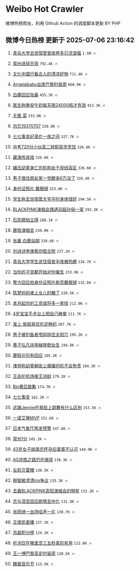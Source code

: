 # Weibo Hot Crawler 



微博热榜爬虫，利用 Github Action 的调度脚本更新 BY PHP 


## 微博今日热榜 更新于 2025-07-06 23:16:42 
1. [青岛大学去世宿管曾收养多只流浪猫](https://s.weibo.com/weibo?q=%23%E9%9D%92%E5%B2%9B%E5%A4%A7%E5%AD%A6%E5%8E%BB%E4%B8%96%E5%AE%BF%E7%AE%A1%E6%9B%BE%E6%94%B6%E5%85%BB%E5%A4%9A%E5%8F%AA%E6%B5%81%E6%B5%AA%E7%8C%AB%23&t=31&band_rank=1&Refer=top) `1.5M 🔥` 

1. [常州进球无效](https://s.weibo.com/weibo?q=%23%E5%B8%B8%E5%B7%9E%E8%BF%9B%E7%90%83%E6%97%A0%E6%95%88%23&t=31&band_rank=2&Refer=top) `792.4K 🔥` 

1. [文化中国行看古人的清凉好物](https://s.weibo.com/weibo?q=%23%E6%96%87%E5%8C%96%E4%B8%AD%E5%9B%BD%E8%A1%8C%E7%9C%8B%E5%8F%A4%E4%BA%BA%E7%9A%84%E6%B8%85%E5%87%89%E5%A5%BD%E7%89%A9%23&t=31&band_rank=3&Refer=top) `711.4K 🔥` 

1. [Angelababy出席巴黎时装周](https://s.weibo.com/weibo?q=%23Angelababy%E5%87%BA%E5%B8%AD%E5%B7%B4%E9%BB%8E%E6%97%B6%E8%A3%85%E5%91%A8%23&t=31&band_rank=4&Refer=top) `660.9K 🔥` 

1. [白鹿回应张鑫](https://s.weibo.com/weibo?q=%23%E7%99%BD%E9%B9%BF%E5%9B%9E%E5%BA%94%E5%BC%A0%E9%91%AB%23&t=31&band_rank=5&Refer=top) `455.3K 🔥` 

1. [医生称晚安牛奶每天喝24000瓶才有效](https://s.weibo.com/weibo?q=%23%E5%8C%BB%E7%94%9F%E7%A7%B0%E6%99%9A%E5%AE%89%E7%89%9B%E5%A5%B6%E6%AF%8F%E5%A4%A9%E5%96%9D24000%E7%93%B6%E6%89%8D%E6%9C%89%E6%95%88%23&t=31&band_rank=6&Refer=top) `453.3K 🔥` 

1. [无畏 菜](https://s.weibo.com/weibo?q=%E6%97%A0%E7%95%8F%20%E8%8F%9C&t=31&band_rank=7&Refer=top) `333.0K 🔥` 

1. [勿忘19370707](https://s.weibo.com/weibo?q=%23%E5%8B%BF%E5%BF%9819370707%23&t=31&band_rank=8&Refer=top) `328.8K 🔥` 

1. [七七事变纪录片一夜之间](https://s.weibo.com/weibo?q=%23%E4%B8%83%E4%B8%83%E4%BA%8B%E5%8F%98%E7%BA%AA%E5%BD%95%E7%89%87%E4%B8%80%E5%A4%9C%E4%B9%8B%E9%97%B4%23&t=31&band_rank=9&Refer=top) `327.7K 🔥` 

1. [中考720分小伙高二转职高学烹饪](https://s.weibo.com/weibo?q=%23%E4%B8%AD%E8%80%83720%E5%88%86%E5%B0%8F%E4%BC%99%E9%AB%98%E4%BA%8C%E8%BD%AC%E8%81%8C%E9%AB%98%E5%AD%A6%E7%83%B9%E9%A5%AA%23&t=31&band_rank=10&Refer=top) `326.6K 🔥` 

1. [藏海传床戏](https://s.weibo.com/weibo?q=%23%E8%97%8F%E6%B5%B7%E4%BC%A0%E5%BA%8A%E6%88%8F%23&t=31&band_rank=11&Refer=top) `326.6K 🔥` 

1. [碾压幼童身亡司机称处于视线盲区](https://s.weibo.com/weibo?q=%23%E7%A2%BE%E5%8E%8B%E5%B9%BC%E7%AB%A5%E8%BA%AB%E4%BA%A1%E5%8F%B8%E6%9C%BA%E7%A7%B0%E5%A4%84%E4%BA%8E%E8%A7%86%E7%BA%BF%E7%9B%B2%E5%8C%BA%23&t=31&band_rank=12&Refer=top) `326.6K 🔥` 

1. [男子借住朋友家一觉醒来6万没了](https://s.weibo.com/weibo?q=%23%E7%94%B7%E5%AD%90%E5%80%9F%E4%BD%8F%E6%9C%8B%E5%8F%8B%E5%AE%B6%E4%B8%80%E8%A7%89%E9%86%92%E6%9D%A56%E4%B8%87%E6%B2%A1%E4%BA%86%23&t=31&band_rank=13&Refer=top) `326.4K 🔥` 

1. [身份证照片 戴眼镜](https://s.weibo.com/weibo?q=%E8%BA%AB%E4%BB%BD%E8%AF%81%E7%85%A7%E7%89%87%20%E6%88%B4%E7%9C%BC%E9%95%9C&t=31&band_rank=14&Refer=top) `323.8K 🔥` 

1. [学生称去世宿管大爷平时身体很好](https://s.weibo.com/weibo?q=%23%E5%AD%A6%E7%94%9F%E7%A7%B0%E5%8E%BB%E4%B8%96%E5%AE%BF%E7%AE%A1%E5%A4%A7%E7%88%B7%E5%B9%B3%E6%97%B6%E8%BA%AB%E4%BD%93%E5%BE%88%E5%A5%BD%23&t=31&band_rank=15&Refer=top) `294.5K 🔥` 

1. [BLACKPINK演唱会偶遇邓超孙俪一家](https://s.weibo.com/weibo?q=%23BLACKPINK%E6%BC%94%E5%94%B1%E4%BC%9A%E5%81%B6%E9%81%87%E9%82%93%E8%B6%85%E5%AD%99%E4%BF%AA%E4%B8%80%E5%AE%B6%23&t=31&band_rank=16&Refer=top) `293.3K 🔥` 

1. [石凯晒拍立得](https://s.weibo.com/weibo?q=%E7%9F%B3%E5%87%AF%E6%99%92%E6%8B%8D%E7%AB%8B%E5%BE%97&t=31&band_rank=17&Refer=top) `288.1K 🔥` 

1. [鹿晗演唱会](https://s.weibo.com/weibo?q=%E9%B9%BF%E6%99%97%E6%BC%94%E5%94%B1%E4%BC%9A&t=31&band_rank=18&Refer=top) `239.0K 🔥` 

1. [张鑫 白鹿站姐](https://s.weibo.com/weibo?q=%E5%BC%A0%E9%91%AB%20%E7%99%BD%E9%B9%BF%E7%AB%99%E5%A7%90&t=31&band_rank=19&Refer=top) `238.6K 🔥` 

1. [刘诗诗李庚希同框合照](https://s.weibo.com/weibo?q=%23%E5%88%98%E8%AF%97%E8%AF%97%E6%9D%8E%E5%BA%9A%E5%B8%8C%E5%90%8C%E6%A1%86%E5%90%88%E7%85%A7%23&t=31&band_rank=20&Refer=top) `237.2K 🔥` 

1. [青岛大学学生说住宿舍半夜被热醒](https://s.weibo.com/weibo?q=%23%E9%9D%92%E5%B2%9B%E5%A4%A7%E5%AD%A6%E5%AD%A6%E7%94%9F%E8%AF%B4%E4%BD%8F%E5%AE%BF%E8%88%8D%E5%8D%8A%E5%A4%9C%E8%A2%AB%E7%83%AD%E9%86%92%23&t=31&band_rank=21&Refer=top) `234.7K 🔥` 

1. [当你的子宫都开始对你催生](https://s.weibo.com/weibo?q=%E5%BD%93%E4%BD%A0%E7%9A%84%E5%AD%90%E5%AE%AB%E9%83%BD%E5%BC%80%E5%A7%8B%E5%AF%B9%E4%BD%A0%E5%82%AC%E7%94%9F&t=31&band_rank=22&Refer=top) `233.9K 🔥` 

1. [警方回应拍身份证照片能否戴眼镜](https://s.weibo.com/weibo?q=%23%E8%AD%A6%E6%96%B9%E5%9B%9E%E5%BA%94%E6%8B%8D%E8%BA%AB%E4%BB%BD%E8%AF%81%E7%85%A7%E7%89%87%E8%83%BD%E5%90%A6%E6%88%B4%E7%9C%BC%E9%95%9C%23&t=31&band_rank=23&Refer=top) `232.6K 🔥` 

1. [陈梦妈妈嗑上女儿的糖了](https://s.weibo.com/weibo?q=%E9%99%88%E6%A2%A6%E5%A6%88%E5%A6%88%E5%97%91%E4%B8%8A%E5%A5%B3%E5%84%BF%E7%9A%84%E7%B3%96%E4%BA%86&t=31&band_rank=24&Refer=top) `228.5K 🔥` 

1. [本月起你的工资或将多一笔钱](https://s.weibo.com/weibo?q=%23%E6%9C%AC%E6%9C%88%E8%B5%B7%E4%BD%A0%E7%9A%84%E5%B7%A5%E8%B5%84%E6%88%96%E5%B0%86%E5%A4%9A%E4%B8%80%E7%AC%94%E9%92%B1%23&t=31&band_rank=25&Refer=top) `212.0K 🔥` 

1. [4岁宝宝手术台上把自己麻晕](https://s.weibo.com/weibo?q=%234%E5%B2%81%E5%AE%9D%E5%AE%9D%E6%89%8B%E6%9C%AF%E5%8F%B0%E4%B8%8A%E6%8A%8A%E8%87%AA%E5%B7%B1%E9%BA%BB%E6%99%95%23&t=31&band_rank=26&Refer=top) `211.7K 🔥` 

1. [淮上 我就喜欢吃这种的](https://s.weibo.com/weibo?q=%E6%B7%AE%E4%B8%8A%20%E6%88%91%E5%B0%B1%E5%96%9C%E6%AC%A2%E5%90%83%E8%BF%99%E7%A7%8D%E7%9A%84&t=31&band_rank=27&Refer=top) `207.7K 🔥` 

1. [男子被钓鱼者甩钩钩住太阳穴](https://s.weibo.com/weibo?q=%23%E7%94%B7%E5%AD%90%E8%A2%AB%E9%92%93%E9%B1%BC%E8%80%85%E7%94%A9%E9%92%A9%E9%92%A9%E4%BD%8F%E5%A4%AA%E9%98%B3%E7%A9%B4%23&t=31&band_rank=28&Refer=top) `195.2K 🔥` 

1. [黄子弘凡扶电梯摔倒女生](https://s.weibo.com/weibo?q=%23%E9%BB%84%E5%AD%90%E5%BC%98%E5%87%A1%E6%89%B6%E7%94%B5%E6%A2%AF%E6%91%94%E5%80%92%E5%A5%B3%E7%94%9F%23&t=31&band_rank=29&Refer=top) `194.9K 🔥` 

1. [鹿晗句句有回应](https://s.weibo.com/weibo?q=%E9%B9%BF%E6%99%97%E5%8F%A5%E5%8F%A5%E6%9C%89%E5%9B%9E%E5%BA%94&t=31&band_rank=30&Refer=top) `185.3K 🔥` 

1. [律师称幼童躺街上被碾司机不会免责](https://s.weibo.com/weibo?q=%23%E5%BE%8B%E5%B8%88%E7%A7%B0%E5%B9%BC%E7%AB%A5%E8%BA%BA%E8%A1%97%E4%B8%8A%E8%A2%AB%E7%A2%BE%E5%8F%B8%E6%9C%BA%E4%B8%8D%E4%BC%9A%E5%85%8D%E8%B4%A3%23&t=31&band_rank=31&Refer=top) `184.3K 🔥` 

1. [王岳伦机场接王诗龄](https://s.weibo.com/weibo?q=%23%E7%8E%8B%E5%B2%B3%E4%BC%A6%E6%9C%BA%E5%9C%BA%E6%8E%A5%E7%8E%8B%E8%AF%97%E9%BE%84%23&t=31&band_rank=32&Refer=top) `179.2K 🔥` 

1. [Bin赛后致歉](https://s.weibo.com/weibo?q=%23Bin%E8%B5%9B%E5%90%8E%E8%87%B4%E6%AD%89%23&t=31&band_rank=33&Refer=top) `174.7K 🔥` 

1. [七七事变](https://s.weibo.com/weibo?q=%E4%B8%83%E4%B8%83%E4%BA%8B%E5%8F%98&t=31&band_rank=34&Refer=top) `162.2K 🔥` 

1. [这跟Jennie在我脸上跳舞有什么区别](https://s.weibo.com/weibo?q=%E8%BF%99%E8%B7%9FJennie%E5%9C%A8%E6%88%91%E8%84%B8%E4%B8%8A%E8%B7%B3%E8%88%9E%E6%9C%89%E4%BB%80%E4%B9%88%E5%8C%BA%E5%88%AB&t=31&band_rank=35&Refer=top) `153.5K 🔥` 

1. [一诺艾琳MVP](https://s.weibo.com/weibo?q=%23%E4%B8%80%E8%AF%BA%E8%89%BE%E7%90%B3MVP%23&t=31&band_rank=36&Refer=top) `151.6K 🔥` 

1. [日本气象厅再发预警](https://s.weibo.com/weibo?q=%23%E6%97%A5%E6%9C%AC%E6%B0%94%E8%B1%A1%E5%8E%85%E5%86%8D%E5%8F%91%E9%A2%84%E8%AD%A6%23&t=31&band_rank=37&Refer=top) `147.6K 🔥` 

1. [常州1分](https://s.weibo.com/weibo?q=%23%E5%B8%B8%E5%B7%9E1%E5%88%86%23&t=31&band_rank=38&Refer=top) `145.1K 🔥` 

1. [43岁女子姐弟恋怀孕后婆婆不认可](https://s.weibo.com/weibo?q=%2343%E5%B2%81%E5%A5%B3%E5%AD%90%E5%A7%90%E5%BC%9F%E6%81%8B%E6%80%80%E5%AD%95%E5%90%8E%E5%A9%86%E5%A9%86%E4%B8%8D%E8%AE%A4%E5%8F%AF%23&t=31&band_rank=39&Refer=top) `144.9K 🔥` 

1. [AG连胜之路仍在继续](https://s.weibo.com/weibo?q=%23AG%E8%BF%9E%E8%83%9C%E4%B9%8B%E8%B7%AF%E4%BB%8D%E5%9C%A8%E7%BB%A7%E7%BB%AD%23&t=31&band_rank=40&Refer=top) `138.3K 🔥` 

1. [左航贝雷帽](https://s.weibo.com/weibo?q=%E5%B7%A6%E8%88%AA%E8%B4%9D%E9%9B%B7%E5%B8%BD&t=31&band_rank=41&Refer=top) `136.5K 🔥` 

1. [柳智敏澄清ins争议](https://s.weibo.com/weibo?q=%23%E6%9F%B3%E6%99%BA%E6%95%8F%E6%BE%84%E6%B8%85ins%E4%BA%89%E8%AE%AE%23&t=31&band_rank=42&Refer=top) `135.3K 🔥` 

1. [去看BLACKPINK高阳演唱会的明星](https://s.weibo.com/weibo?q=%23%E5%8E%BB%E7%9C%8BBLACKPINK%E9%AB%98%E9%98%B3%E6%BC%94%E5%94%B1%E4%BC%9A%E7%9A%84%E6%98%8E%E6%98%9F%23&t=31&band_rank=43&Refer=top) `132.2K 🔥` 

1. [恋与深空回应剧情去中化](https://s.weibo.com/weibo?q=%23%E6%81%8B%E4%B8%8E%E6%B7%B1%E7%A9%BA%E5%9B%9E%E5%BA%94%E5%89%A7%E6%83%85%E5%8E%BB%E4%B8%AD%E5%8C%96%23&t=31&band_rank=44&Refer=top) `131.9K 🔥` 

1. [张雨绮一出场哇声一片](https://s.weibo.com/weibo?q=%E5%BC%A0%E9%9B%A8%E7%BB%AE%E4%B8%80%E5%87%BA%E5%9C%BA%E5%93%87%E5%A3%B0%E4%B8%80%E7%89%87&t=31&band_rank=45&Refer=top) `130.7K 🔥` 

1. [王俊凯直播](https://s.weibo.com/weibo?q=%E7%8E%8B%E4%BF%8A%E5%87%AF%E7%9B%B4%E6%92%AD&t=31&band_rank=46&Refer=top) `127.1K 🔥` 

1. [苏超积分榜](https://s.weibo.com/weibo?q=%E8%8B%8F%E8%B6%85%E7%A7%AF%E5%88%86%E6%A6%9C&t=31&band_rank=47&Refer=top) `124.1K 🔥` 

1. [吃冷饮在嘴里含三五秒真的有用](https://s.weibo.com/weibo?q=%23%E5%90%83%E5%86%B7%E9%A5%AE%E5%9C%A8%E5%98%B4%E9%87%8C%E5%90%AB%E4%B8%89%E4%BA%94%E7%A7%92%E7%9C%9F%E7%9A%84%E6%9C%89%E7%94%A8%23&t=31&band_rank=48&Refer=top) `122.6K 🔥` 

1. [王一博巴黎高定时装周](https://s.weibo.com/weibo?q=%E7%8E%8B%E4%B8%80%E5%8D%9A%E5%B7%B4%E9%BB%8E%E9%AB%98%E5%AE%9A%E6%97%B6%E8%A3%85%E5%91%A8&t=31&band_rank=49&Refer=top) `120.5K 🔥` 

1. [魏晨音乐节](https://s.weibo.com/weibo?q=%E9%AD%8F%E6%99%A8%E9%9F%B3%E4%B9%90%E8%8A%82&t=31&band_rank=50&Refer=top) `115.5K 🔥` 

